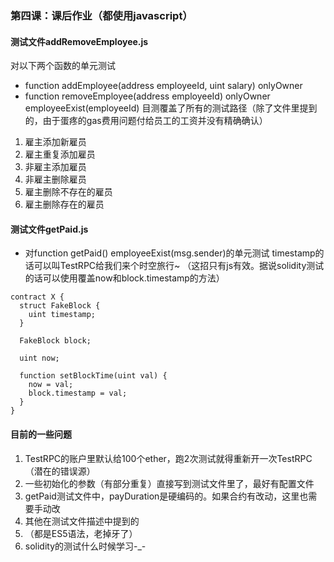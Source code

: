 ### 第四课：课后作业（都使用javascript）
#### 测试文件addRemoveEmployee.js
对以下两个函数的单元测试
- function addEmployee(address employeeId, uint salary) onlyOwner
- function removeEmployee(address employeeId) onlyOwner employeeExist(employeeId)
目测覆盖了所有的测试路径（除了文件里提到的，由于蛋疼的gas费用问题付给员工的工资并没有精确确认）
1. 雇主添加新雇员
2. 雇主重复添加雇员
3. 非雇主添加雇员
4. 非雇主删除雇员
5. 雇主删除不存在的雇员
6. 雇主删除存在的雇员
  
#### 测试文件getPaid.js
- 对function getPaid() employeeExist(msg.sender)的单元测试
timestamp的话可以叫TestRPC给我们来个时空旅行~
（这招只有js有效。据说solidity测试的话可以使用覆盖now和block.timestamp的方法）
```
contract X {
  struct FakeBlock {
    uint timestamp;
  }

  FakeBlock block;

  uint now;

  function setBlockTime(uint val) {
    now = val;
    block.timestamp = val;
  }
}
```
  
#### 目前的一些问题
1. TestRPC的账户里默认给100个ether，跑2次测试就得重新开一次TestRPC（潜在的错误源）
2. 一些初始化的参数（有部分重复）直接写到测试文件里了，最好有配置文件
3. getPaid测试文件中，payDuration是硬编码的。如果合约有改动，这里也需要手动改
4. 其他在测试文件描述中提到的
5. （都是ES5语法，老掉牙了）
6. solidity的测试什么时候学习-_-
